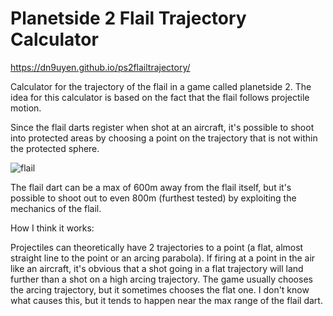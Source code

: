 # Planetside 2 Flail Trajectory Calculator

https://dn9uyen.github.io/ps2flailtrajectory/

Calculator for the trajectory of the flail in a game called planetside 2. The idea for this calculator is based on the fact that the flail follows projectile motion.

Since the flail darts register when shot at an aircraft, it's possible to shoot into protected areas by choosing a point on the trajectory that is not within the protected sphere.

![flail](https://user-images.githubusercontent.com/26189199/148698658-47016547-4579-4ee8-a0ef-e962cf596528.png)

The flail dart can be a max of 600m away from the flail itself, but it's possible to shoot out to even 800m (furthest tested) by exploiting the mechanics of the flail. 

How I think it works: 

Projectiles can theoretically have 2 trajectories to a point (a flat, almost straight line to the point or an arcing parabola). If firing at a point in the air like an aircraft, it's obvious that a shot going in a flat trajectory will land further than a shot on a high arcing trajectory. The game usually chooses the arcing trajectory, but it sometimes chooses the flat one. I don't know what causes this, but it tends to happen near the max range of the flail dart.

